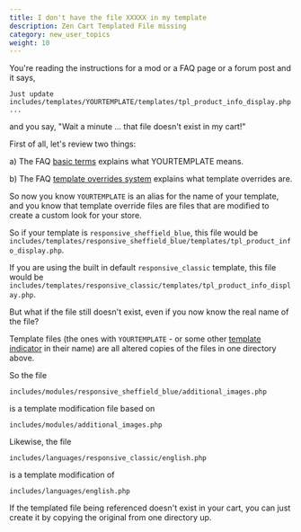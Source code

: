 ```yaml
---
title: I don't have the file XXXXX in my template
description: Zen Cart Templated File missing 
category: new_user_topics
weight: 10
---
```


You're reading the instructions for a mod or a FAQ page or a forum post
and it says, 

```
Just update includes/templates/YOURTEMPLATE/templates/tpl_product_info_display.php ... 
```

and you say, "Wait a minute ... that file doesn't exist in my cart!" 

First of all, let's review two things: 

a) The FAQ [basic terms](/user/first_steps/basic_terms/) explains what YOURTEMPLATE means. 

b) The FAQ [template overrides system](/user/template/template_overrides/) explains what template overrides are.


So now you know `YOURTEMPLATE` is an alias for the name of your template,
and you know that template override files are files that are modified 
to create a custom look for your store. 

So if your template is `responsive_sheffield_blue`, this file would be 
`includes/templates/responsive_sheffield_blue/templates/tpl_product_info_display.php`. 

If you are using the built in default `responsive_classic` template, 
this file would be `includes/templates/responsive_classic/templates/tpl_product_info_display.php`. 

But what if the file still doesn't exist, even if you now know the real 
name of the file? 

Template files (the ones with `YOURTEMPLATE` - or some other [template indicator](/user/first_steps/basic_terms/#yourtemplate) in their name) are all
altered copies of the files in one directory above. 

So the file 

    includes/modules/responsive_sheffield_blue/additional_images.php

is a template modification file based on 

    includes/modules/additional_images.php

Likewise, the file 

    includes/languages/responsive_classic/english.php
is a template modification of 

    includes/languages/english.php

If the templated file being referenced doesn't exist in your cart, you can 
just create it by copying the original from one directory up. 

